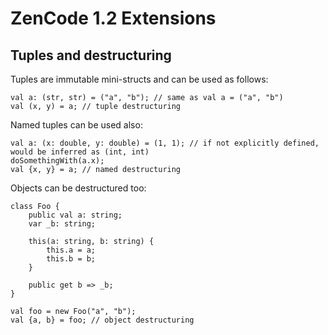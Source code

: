# ZenCode 1.2 Extensions

## Tuples and destructuring

[//]: # (WIT: How functional are tuples, what's their utility)

Tuples are immutable mini-structs and can be used as follows:

```
val a: (str, str) = ("a", "b"); // same as val a = ("a", "b")
val (x, y) = a; // tuple destructuring
```

Named tuples can be used also:

```
val a: (x: double, y: double) = (1, 1); // if not explicitly defined, would be inferred as (int, int)
doSomethingWith(a.x);
val {x, y} = a; // named destructuring
```

Objects can be destructured too:

```
class Foo {
    public val a: string;
    var _b: string;
    
    this(a: string, b: string) {
        this.a = a;
        this.b = b;
    }
    
    public get b => _b;
}

val foo = new Foo("a", "b");
val {a, b} = foo; // object destructuring
```

